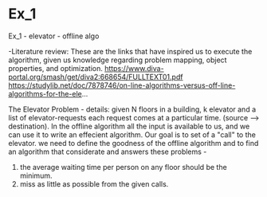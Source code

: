 # Ex_1
Ex_1 - elevator - offline algo

-Literature review:
These are the links that have inspired us to execute the algorithm, given us knowledge regarding problem mapping, object properties, and optimization.
https://www.diva-portal.org/smash/get/diva2:668654/FULLTEXT01.pdf
https://studylib.net/doc/7878746/on-line-algorithms-versus-off-line-algorithms-for-the-ele...

The Elevator Problem - 
details: 
given N floors in a building, k elevator and a list of elevator-requests each request comes at a particular time. (source --> destination).
In the offline algorithm all the input is available to us, and we can use it to write an effecient algorithm.
Our goal is to set of a "call" to the elevator. we need to define the goodness of the offline algorithm and to find an algorithm that considerate and answers these problems - 
1. the average waiting time per person on any floor should be the minimum.
2. miss as little as possible from the given calls.

